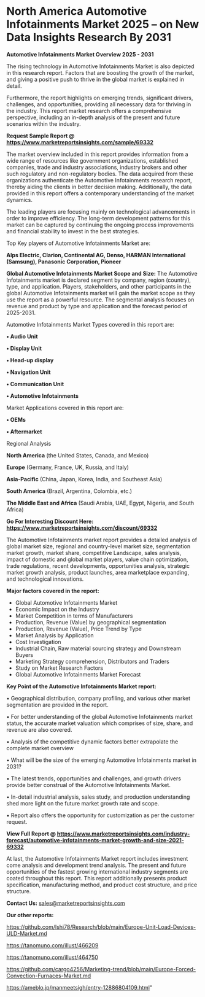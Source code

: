 # North America Automotive Infotainments Market 2025 – on New Data Insights Research By 2031

<Strong> Automotive Infotainments Market Overview 2025 - 2031</strong>

The rising technology in Automotive Infotainments Market is also depicted in this research report. Factors that are boosting the growth of the market, and giving a positive push to thrive in the global market is explained in detail.

Furthermore, the report highlights on emerging trends, significant drivers, challenges, and opportunities, providing all necessary data for thriving in the industry. This report market research offers a comprehensive perspective, including an in-depth analysis of the present and future scenarios within the industry.

<strong>Request Sample Report @ <a href=https://www.marketreportsinsights.com/sample/69332>https://www.marketreportsinsights.com/sample/69332</a></strong>

The market overview included in this report provides information from a wide range of resources like government organizations, established companies, trade and industry associations, industry brokers and other such regulatory and non-regulatory bodies. The data acquired from these organizations authenticate the Automotive Infotainments research report, thereby aiding the clients in better decision making. Additionally, the data provided in this report offers a contemporary understanding of the market dynamics.

The leading players are focusing mainly on technological advancements in order to improve efficiency. The long-term development patterns for this market can be captured by continuing the ongoing process improvements and financial stability to invest in the best strategies.

Top Key players of Automotive Infotainments Market are:

<strong>Alps Electric, Clarion, Continental AG, Denso, HARMAN International (Samsung), Panasonic Corporation, Pioneer</strong>

<strong><b>Global Automotive Infotainments Market Scope and Size:</b></strong>
The Automotive Infotainments market is declared segment by company, region (country), type, and application. Players, stakeholders, and other participants in the global Automotive Infotainments market will gain the market scope as they use the report as a powerful resource. The segmental analysis focuses on revenue and product by type and application and the forecast period of 2025-2031.

Automotive Infotainments Market Types covered in this report are:

<strong>• Audio Unit

• Display Unit

• Head-up display

• Navigation Unit

• Communication Unit

• Automotive Infotainments</strong>

Market Applications covered in this report are:

<strong>• OEMs

• Aftermarket</strong> 

Regional Analysis

<strong>North America</strong> (the United States, Canada, and Mexico)

<strong>Europe</strong> (Germany, France, UK, Russia, and Italy)

<strong>Asia-Pacific</strong> (China, Japan, Korea, India, and Southeast Asia)

<strong>South America</strong> (Brazil, Argentina, Colombia, etc.)

<strong>The Middle East and Africa</strong> (Saudi Arabia, UAE, Egypt, Nigeria, and South Africa)

<strong>Go For Interesting Discount Here: <a href=https://www.marketreportsinsights.com/discount/69332>https://www.marketreportsinsights.com/discount/69332</a></strong>

The Automotive Infotainments market report provides a detailed analysis of global market size, regional and country-level market size, segmentation market growth, market share, competitive Landscape, sales analysis, impact of domestic and global market players, value chain optimization, trade regulations, recent developments, opportunities analysis, strategic market growth analysis, product launches, area marketplace expanding, and technological innovations.

<strong><b>Major factors covered in the report:</b></strong>
<ul>
  <li>Global Automotive Infotainments Market </li>
  <li>Economic Impact on the Industry</li>
  <li>Market Competition in terms of Manufacturers</li>
  <li>Production, Revenue (Value) by geographical segmentation</li>
  <li>Production, Revenue (Value), Price Trend by Type</li>
  <li>Market Analysis by Application</li>
  <li>Cost Investigation</li>
  <li>Industrial Chain, Raw material sourcing strategy and Downstream Buyers</li>
  <li>Marketing Strategy comprehension, Distributors and Traders</li>
  <li>Study on Market Research Factors</li>
  <li>Global Automotive Infotainments Market Forecast</li>
</ul>

<strong><b>Key Point of the Automotive Infotainments Market report:</b></strong>

• Geographical distribution, company profiling, and various other market segmentation are provided in the report.

• For better understanding of the global Automotive Infotainments market status, the accurate market valuation which comprises of size, share, and revenue are also covered.

• Analysis of the competitive dynamic factors better extrapolate the complete market overview

• What will be the size of the emerging Automotive Infotainments market in 2031?

• The latest trends, opportunities and challenges, and growth drivers provide better construal of the Automotive Infotainments Market.

• In-detail industrial analysis, sales study, and production understanding shed more light on the future market growth rate and scope.

• Report also offers the opportunity for customization as per the customer request.

<strong><b>View Full Report @ <a href=https://www.marketreportsinsights.com/industry-forecast/automotive-infotainments-market-growth-and-size-2021-69332>https://www.marketreportsinsights.com/industry-forecast/automotive-infotainments-market-growth-and-size-2021-69332</a></b></strong>


At last, the Automotive Infotainments Market report includes investment come analysis and development trend analysis. The present and future opportunities of the fastest growing international industry segments are coated throughout this report. This report additionally presents product specification, manufacturing method, and product cost structure, and price structure.

<strong>Contact Us:</strong>
sales@marketreportsinsights.com

<strong>Our other reports:</strong>

<a href=https://github.com/Ishi78/Research/blob/main/Europe-Unit-Load-Devices-ULD-Market.md>https://github.com/Ishi78/Research/blob/main/Europe-Unit-Load-Devices-ULD-Market.md</a>

<a href=https://tanomuno.com/illust/466209>https://tanomuno.com/illust/466209</a>

<a href=https://tanomuno.com/illust/464750>https://tanomuno.com/illust/464750</a>

<a href=https://github.com/cargo4256/Marketing-trend/blob/main/Europe-Forced-Convection-Furnaces-Market.md>https://github.com/cargo4256/Marketing-trend/blob/main/Europe-Forced-Convection-Furnaces-Market.md</a>

<a href=https://ameblo.jp/manmeetsigh/entry-12886804109.html>https://ameblo.jp/manmeetsigh/entry-12886804109.html</a>"
